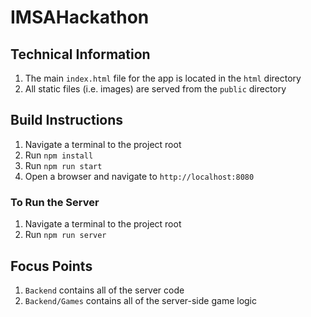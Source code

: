 # IMSAHackathon

## Technical Information
1. The main `index.html` file for the app is located in the `html` directory
2. All static files (i.e. images) are served from the `public` directory

## Build Instructions
1. Navigate a terminal to the project root
2. Run `npm install`
3. Run `npm run start`
4. Open a browser and navigate to `http://localhost:8080`

### To Run the Server
1. Navigate a terminal to the project root
2. Run `npm run server`

## Focus Points
1. `Backend` contains all of the server code
2. `Backend/Games` contains all of the server-side game logic